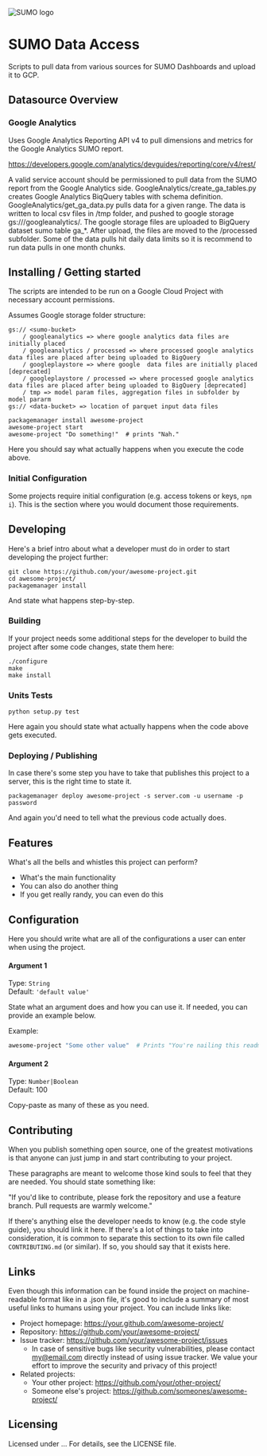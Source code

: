 ![SUMO logo](https://github.com/ophie200/sumo/blob/master/images/SUMO-logo.png)

# SUMO Data Access

Scripts to pull data from various sources for SUMO Dashboards and upload it to GCP.  

## Datasource Overview

### Google Analytics
Uses Google Analytics Reporting API v4 to pull dimensions and metrics for the Google Analytics SUMO report.

https://developers.google.com/analytics/devguides/reporting/core/v4/rest/

A valid service account should be permissioned to pull data from the SUMO report from the Google Analytics side.
GoogleAnalytics/create_ga_tables.py creates Google Analytics BiqQuery tables with schema definition.
GoogleAnalytics/get_ga_data.py pulls data for a given range. The data is written to local csv files in /tmp folder, and pushed to google storage gs://<sumo-bucket>/googleanalytics/. The google storage files are uploaded to BigQuery dataset sumo table ga_*. After upload, the files are moved to the /processed subfolder.  Some of the data pulls hit daily data limits so it is recommend to run data pulls in one month chunks. 


## Installing / Getting started

The scripts are intended to be run on a Google Cloud Project with necessary account permissions. 

Assumes Google storage folder structure:
```shell
gs:// <sumo-bucket>  
    / googleanalytics => where google analytics data files are initially placed
    / googleanalytics / processed => where processed google analytics data files are placed after being uploaded to BigQuery
    / googleplaystore => where google  data files are initially placed [deprecated]
    / googleplaystore / processed => where processed google analytics data files are placed after being uploaded to BigQuery [deprecated]
    / tmp => model param files, aggregation files in subfolder by model pararm
gs:// <data-bucket> => location of parquet input data files
```

```shell
packagemanager install awesome-project
awesome-project start
awesome-project "Do something!"  # prints "Nah."
```

Here you should say what actually happens when you execute the code above.

### Initial Configuration

Some projects require initial configuration (e.g. access tokens or keys, `npm i`).
This is the section where you would document those requirements.

## Developing

Here's a brief intro about what a developer must do in order to start developing
the project further:

```shell
git clone https://github.com/your/awesome-project.git
cd awesome-project/
packagemanager install
```

And state what happens step-by-step.

### Building

If your project needs some additional steps for the developer to build the
project after some code changes, state them here:

```shell
./configure
make
make install
```

### Units Tests

```shell
python setup.py test
```

Here again you should state what actually happens when the code above gets
executed.

### Deploying / Publishing

In case there's some step you have to take that publishes this project to a
server, this is the right time to state it.

```shell
packagemanager deploy awesome-project -s server.com -u username -p password
```

And again you'd need to tell what the previous code actually does.

## Features

What's all the bells and whistles this project can perform?
* What's the main functionality
* You can also do another thing
* If you get really randy, you can even do this

## Configuration

Here you should write what are all of the configurations a user can enter when
using the project.

#### Argument 1
Type: `String`  
Default: `'default value'`

State what an argument does and how you can use it. If needed, you can provide
an example below.

Example:
```bash
awesome-project "Some other value"  # Prints "You're nailing this readme!"
```

#### Argument 2
Type: `Number|Boolean`  
Default: 100

Copy-paste as many of these as you need.

## Contributing

When you publish something open source, one of the greatest motivations is that
anyone can just jump in and start contributing to your project.

These paragraphs are meant to welcome those kind souls to feel that they are
needed. You should state something like:

"If you'd like to contribute, please fork the repository and use a feature
branch. Pull requests are warmly welcome."

If there's anything else the developer needs to know (e.g. the code style
guide), you should link it here. If there's a lot of things to take into
consideration, it is common to separate this section to its own file called
`CONTRIBUTING.md` (or similar). If so, you should say that it exists here.

## Links

Even though this information can be found inside the project on machine-readable
format like in a .json file, it's good to include a summary of most useful
links to humans using your project. You can include links like:

- Project homepage: https://your.github.com/awesome-project/
- Repository: https://github.com/your/awesome-project/
- Issue tracker: https://github.com/your/awesome-project/issues
  - In case of sensitive bugs like security vulnerabilities, please contact
    my@email.com directly instead of using issue tracker. We value your effort
    to improve the security and privacy of this project!
- Related projects:
  - Your other project: https://github.com/your/other-project/
  - Someone else's project: https://github.com/someones/awesome-project/


## Licensing
Licensed under ... For details, see the LICENSE file.
